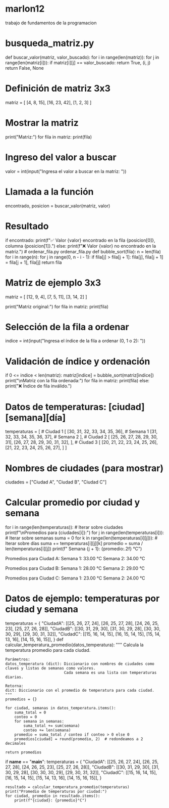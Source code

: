 # marlon12
trabajo de fundamentos de la programacion
# busqueda_matriz.py

def buscar_valor(matriz, valor_buscado):
    for i in range(len(matriz)):
        for j in range(len(matriz[i])):
            if matriz[i][j] == valor_buscado:
                return True, (i, j)
    return False, None

# Definición de matriz 3x3
matriz = [
    [4, 8, 15],
    [16, 23, 42],
    [1, 2, 3]
]

# Mostrar la matriz
print("Matriz:")
for fila in matriz:
    print(fila)

# Ingreso del valor a buscar
valor = int(input("Ingresa el valor a buscar en la matriz: "))

# Llamada a la función
encontrado, posicion = buscar_valor(matriz, valor)

# Resultado
if encontrado:
    print(f"✅ Valor {valor} encontrado en la fila {posicion[0]}, columna {posicion[1]}.")
else:
    print(f"❌ Valor {valor} no encontrado en la matriz.")
    # ordenar_fila.py
ordenar_fila.py
def bubble_sort(fila):
    n = len(fila)
    for i in range(n):
        for j in range(0, n - i - 1):
            if fila[j] > fila[j + 1]:
                fila[j], fila[j + 1] = fila[j + 1], fila[j]
    return fila

# Matriz de ejemplo 3x3
matriz = [
    [12, 9, 4],
    [7, 5, 11],
    [3, 14, 2]
]

print("Matriz original:")
for fila in matriz:
    print(fila)

# Selección de la fila a ordenar
indice = int(input("Ingresa el índice de la fila a ordenar (0, 1 o 2): "))

# Validación de índice y ordenación
if 0 <= indice < len(matriz):
    matriz[indice] = bubble_sort(matriz[indice])
    print("\nMatriz con la fila ordenada:")
    for fila in matriz:
        print(fila)
else:
    print("❌ Índice de fila inválido.")
    
# Datos de temperaturas: [ciudad][semana][día]
temperaturas = [
    # Ciudad 1
    [
        [30, 31, 32, 33, 34, 35, 36],  # Semana 1
        [31, 32, 33, 34, 35, 36, 37],  # Semana 2
    ],
    # Ciudad 2
    [
        [25, 26, 27, 28, 29, 30, 31],
        [26, 27, 28, 29, 30, 31, 32],
    ],
    # Ciudad 3
    [
        [20, 21, 22, 23, 24, 25, 26],
        [21, 22, 23, 24, 25, 26, 27],
    ]
]

# Nombres de ciudades (para mostrar)
ciudades = ["Ciudad A", "Ciudad B", "Ciudad C"]

# Calcular promedio por ciudad y semana
for i in range(len(temperaturas)):  # Iterar sobre ciudades
    print(f"\nPromedios para {ciudades[i]}:")
    for j in range(len(temperaturas[i])):  # Iterar sobre semanas
        suma = 0
        for k in range(len(temperaturas[i][j])):  # Iterar sobre días
            suma += temperaturas[i][j][k]
        promedio = suma / len(temperaturas[i][j])
        print(f"  Semana {j + 1}: {promedio:.2f} °C")


Promedios para Ciudad A:
  Semana 1: 33.00 °C
  Semana 2: 34.00 °C

Promedios para Ciudad B:
  Semana 1: 28.00 °C
  Semana 2: 29.00 °C

Promedios para Ciudad C:
  Semana 1: 23.00 °C
  Semana 2: 24.00 °C

  # Datos de ejemplo: temperaturas por ciudad y semana
temperaturas = {
    "CiudadA": [[25, 26, 27, 24], [26, 25, 27, 28], [24, 26, 25, 23], [25, 27, 26, 28]],
    "CiudadB": [[30, 31, 29, 30], [31, 30, 29, 28], [30, 30, 30, 29], [29, 30, 31, 32]],
    "CiudadC": [[15, 16, 14, 15], [16, 15, 14, 15], [15, 14, 13, 16], [14, 15, 16, 15]],
}
def calcular_temperatura_promedio(datos_temperatura):
    """
    Calcula la temperatura promedio para cada ciudad.

    Parámetros:
    datos_temperatura (dict): Diccionario con nombres de ciudades como claves y listas de semanas como valores.
                              Cada semana es una lista con temperaturas diarias.

    Retorna:
    dict: Diccionario con el promedio de temperatura para cada ciudad.
    """
    promedios = {}
    
    for ciudad, semanas in datos_temperatura.items():
        suma_total = 0
        conteo = 0
        for semana in semanas:
            suma_total += sum(semana)
            conteo += len(semana)
        promedio = suma_total / conteo if conteo > 0 else 0
        promedios[ciudad] = round(promedio, 2)  # redondeamos a 2 decimales
    
    return promedios
if __name__ == "__main__":
    temperaturas = {
        "CiudadA": [[25, 26, 27, 24], [26, 25, 27, 28], [24, 26, 25, 23], [25, 27, 26, 28]],
        "CiudadB": [[30, 31, 29, 30], [31, 30, 29, 28], [30, 30, 30, 29], [29, 30, 31, 32]],
        "CiudadC": [[15, 16, 14, 15], [16, 15, 14, 15], [15, 14, 13, 16], [14, 15, 16, 15]],
    }

    resultado = calcular_temperatura_promedio(temperaturas)
    print("Promedio de temperaturas por ciudad:")
    for ciudad, promedio in resultado.items():
        print(f"{ciudad}: {promedio}°C")




